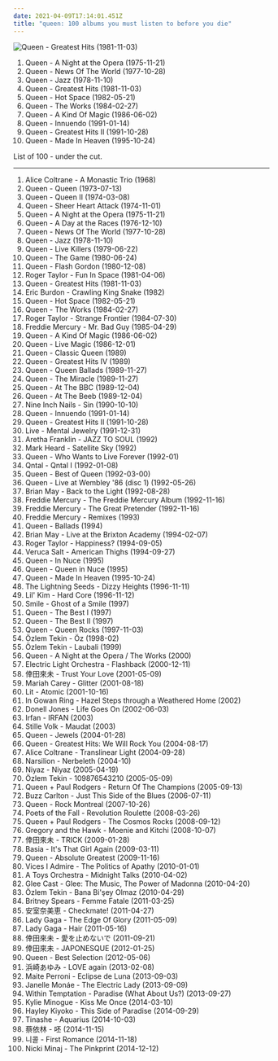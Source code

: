 ```yaml
---
date: 2021-04-09T17:14:01.451Z
title: "queen: 100 albums you must listen to before you die"
---
```

![Queen - Greatest Hits (1981-11-03)](http://coverartarchive.org/release/e510d91f-f1dc-469c-9927-e7f2e31fdbd3/22921745391-500.jpg "Queen - Greatest Hits (1981-11-03)")
<ol class="albums">
<li data-cover="https://via.placeholder.com/450" data-tags="classic rock, rock, 70s" role="button">Queen - A Night at the Opera (1975-11-21)</li>
<li data-cover="http://coverartarchive.org/release/7fc19ae9-19e5-46a3-b55d-0cc1dca866ab/28809141953-500.jpg" data-tags="classic rock, rock, hard rock, 70s" role="button">Queen - News Of The World (1977-10-28)</li>
<li data-cover="http://coverartarchive.org/release/bba8e66c-cd33-46f6-b507-3ad645cbdce7/4328990620-500.jpg" data-tags="classic rock, rock, hard rock, queen" role="button">Queen - Jazz (1978-11-10)</li>
<li data-cover="http://coverartarchive.org/release/e510d91f-f1dc-469c-9927-e7f2e31fdbd3/22921745391-500.jpg" data-tags="classic rock, queen" role="button">Queen - Greatest Hits (1981-11-03)</li>
<li data-cover="http://coverartarchive.org/release/ac3360be-899a-4133-86df-aa593b339cb8/3741108536-500.jpg" data-tags="rock, 80s" role="button">Queen - Hot Space (1982-05-21)</li>
<li data-cover="https://img.discogs.com/u07muXXmfaBh79xirAViaMcyyNk=/fit-in/594x587/filters:strip_icc():format(jpeg):mode_rgb():quality(90)/discogs-images/R-498839-1161438657.jpeg.jpg" data-tags="classic rock, rock" role="button">Queen - The Works (1984-02-27)</li>
<li data-cover="http://coverartarchive.org/release/e32e471f-f8ae-47f2-bb0a-61347f771d43/4329238973-500.jpg" data-tags="classic rock, rock, 80s" role="button">Queen - A Kind Of Magic (1986-06-02)</li>
<li data-cover="http://coverartarchive.org/release/06f4aa3d-7869-433d-a165-4f9219302596/13927186260-500.jpg" data-tags="rock, classic rock, 90s" role="button">Queen - Innuendo (1991-01-14)</li>
<li data-cover="http://coverartarchive.org/release/92faa683-a1a5-4198-a55d-af3471f14c94/4160760603-500.jpg" data-tags="queen, classic rock, rock" role="button">Queen - Greatest Hits II (1991-10-28)</li>
<li data-cover="http://coverartarchive.org/release/3762407e-5460-4f5e-a4ea-1c2ae1a879c7/4045338413-500.jpg" data-tags="rock" role="button">Queen - Made In Heaven (1995-10-24)</li>
</ol>
List of 100 - under the cut.
<!-- more -->

_________________

<ol class="albums">
<li data-cover="https://img.discogs.com/nTJ-kQdf-S9JRsJeZVWnqEtYwlE=/fit-in/400x358/filters:strip_icc():format(jpeg):mode_rgb():quality(90)/discogs-images/R-2215675-1281885978.jpeg.jpg" data-tags="jazz, free jazz" role="button">
Alice Coltrane - A Monastic Trio (1968)
</li>
<li data-cover="http://coverartarchive.org/release/47a61826-8264-46e1-a1ef-e854618195c5/7784208473-500.jpg" data-tags="hard rock, 70s, classic rock, rock" role="button">
Queen - Queen (1973-07-13)
</li>
<li data-cover="http://coverartarchive.org/release/3cfc0044-8794-4e56-a4a9-9995492d9c30/11411923540-500.jpg" data-tags="classic rock, hard rock, 70s, rock" role="button">
Queen - Queen II (1974-03-08)
</li>
<li data-cover="https://via.placeholder.com/450" data-tags="classic rock, 70s, rock, hard rock" role="button">
Queen - Sheer Heart Attack (1974-11-01)
</li>
<li data-cover="https://via.placeholder.com/450" data-tags="classic rock, rock, 70s" role="button">
Queen - A Night at the Opera (1975-11-21)
</li>
<li data-cover="http://coverartarchive.org/release/0b305835-4b56-434d-9913-df94a72b2b8f/9111517208-500.jpg" data-tags="classic rock, rock" role="button">
Queen - A Day at the Races (1976-12-10)
</li>
<li data-cover="http://coverartarchive.org/release/7fc19ae9-19e5-46a3-b55d-0cc1dca866ab/28809141953-500.jpg" data-tags="classic rock, rock, hard rock, 70s" role="button">
Queen - News Of The World (1977-10-28)
</li>
<li data-cover="http://coverartarchive.org/release/bba8e66c-cd33-46f6-b507-3ad645cbdce7/4328990620-500.jpg" data-tags="classic rock, rock, hard rock, queen" role="button">
Queen - Jazz (1978-11-10)
</li>
<li data-cover="https://img.discogs.com/qZdIcpnqJB6tH2n0hIe-IOMakDw=/fit-in/600x600/filters:strip_icc():format(jpeg):mode_rgb():quality(90)/discogs-images/R-635916-1302731463.jpeg.jpg" data-tags="live, hard rock, classic rock" role="button">
Queen - Live Killers (1979-06-22)
</li>
<li data-cover="https://img.discogs.com/vC_Ab8YbYPrUPisG3AaW6-e3BG4=/fit-in/534x531/filters:strip_icc():format(jpeg):mode_rgb():quality(90)/discogs-images/R-2236962-1431722480-6285.jpeg.jpg" data-tags="rock, classic rock, 80s" role="button">
Queen - The Game (1980-06-24)
</li>
<li data-cover="https://img.discogs.com/OmsxWs4-CmOFOsnpZDOij0PBi2Q=/fit-in/600x600/filters:strip_icc():format(jpeg):mode_rgb():quality(90)/discogs-images/R-1754595-1377707976-4707.jpeg.jpg" data-tags="soundtrack" role="button">
Queen - Flash Gordon (1980-12-08)
</li>
<li data-cover="https://via.placeholder.com/450" data-tags="rock, 80s" role="button">
Roger Taylor - Fun In Space (1981-04-06)
</li>
<li data-cover="http://coverartarchive.org/release/e510d91f-f1dc-469c-9927-e7f2e31fdbd3/22921745391-500.jpg" data-tags="classic rock, queen" role="button">
Queen - Greatest Hits (1981-11-03)
</li>
<li data-cover="https://img.discogs.com/qeLxhnGlYA0cnuU3CKQL6ru7hMI=/fit-in/600x450/filters:strip_icc():format(jpeg):mode_rgb():quality(90)/discogs-images/R-6474715-1422720548-7289.jpeg.jpg" data-tags="classic rock, blues rock, rock" role="button">
Eric Burdon - Crawling King Snake (1982)
</li>
<li data-cover="http://coverartarchive.org/release/ac3360be-899a-4133-86df-aa593b339cb8/3741108536-500.jpg" data-tags="rock, 80s" role="button">
Queen - Hot Space (1982-05-21)
</li>
<li data-cover="https://img.discogs.com/u07muXXmfaBh79xirAViaMcyyNk=/fit-in/594x587/filters:strip_icc():format(jpeg):mode_rgb():quality(90)/discogs-images/R-498839-1161438657.jpeg.jpg" data-tags="classic rock, rock" role="button">
Queen - The Works (1984-02-27)
</li>
<li data-cover="https://via.placeholder.com/450" data-tags="queen" role="button">
Roger Taylor - Strange Frontier (1984-07-30)
</li>
<li data-cover="http://coverartarchive.org/release/a064afa1-6329-4b25-8e8a-e7067d031b9c/12864000227-500.jpg" data-tags="queen, freddie mercury" role="button">
Freddie Mercury - Mr. Bad Guy (1985-04-29)
</li>
<li data-cover="http://coverartarchive.org/release/e32e471f-f8ae-47f2-bb0a-61347f771d43/4329238973-500.jpg" data-tags="classic rock, rock, 80s" role="button">
Queen - A Kind Of Magic (1986-06-02)
</li>
<li data-cover="http://coverartarchive.org/release/388e1d01-bbd7-402a-a3a8-bf26cede791a/3741179321-500.jpg" data-tags="rock, live" role="button">
Queen - Live Magic (1986-12-01)
</li>
<li data-cover="http://coverartarchive.org/release/4c10c905-c6cd-4d30-9831-cc51df751d4e/13581516810-500.jpg" data-tags="classic rock" role="button">
Queen - Classic Queen (1989)
</li>
<li data-cover="http://coverartarchive.org/release/c4e61283-2dfc-44cb-8f07-ee7cef36dd71/3988045650-500.jpg" data-tags="queen" role="button">
Queen - Greatest Hits IV (1989)
</li>
<li data-cover="https://via.placeholder.com/450" data-tags="queen" role="button">
Queen - Queen Ballads (1989-11-27)
</li>
<li data-cover="http://coverartarchive.org/release/fe89bda7-4736-4ff9-8a71-8f441b8168f6/9439997044-500.jpg" data-tags="rock, classic rock, hard rock, 80s" role="button">
Queen - The Miracle (1989-11-27)
</li>
<li data-cover="https://img.discogs.com/qZdIcpnqJB6tH2n0hIe-IOMakDw=/fit-in/600x600/filters:strip_icc():format(jpeg):mode_rgb():quality(90)/discogs-images/R-635916-1302731463.jpeg.jpg" data-tags="classic rock" role="button">
Queen - At The BBC (1989-12-04)
</li>
<li data-cover="http://coverartarchive.org/release/f381d37f-4869-4f49-bbe6-cd843a4b502c/5909483394-500.jpg" data-tags="rock" role="button">
Queen - At The Beeb (1989-12-04)
</li>
<li data-cover="http://coverartarchive.org/release/d3cf8461-c80d-4172-9fb4-0da88ecea44e/10149325893-500.jpg" data-tags="industrial rock" role="button">
Nine Inch Nails - Sin (1990-10-10)
</li>
<li data-cover="http://coverartarchive.org/release/06f4aa3d-7869-433d-a165-4f9219302596/13927186260-500.jpg" data-tags="rock, classic rock, 90s" role="button">
Queen - Innuendo (1991-01-14)
</li>
<li data-cover="http://coverartarchive.org/release/92faa683-a1a5-4198-a55d-af3471f14c94/4160760603-500.jpg" data-tags="queen, classic rock, rock" role="button">
Queen - Greatest Hits II (1991-10-28)
</li>
<li data-cover="http://coverartarchive.org/release/6ce98bda-1db0-3915-bcd1-f0ffc63997d6/17058903036-500.jpg" data-tags="90s, alternative rock, rock" role="button">
Live - Mental Jewelry (1991-12-31)
</li>
<li data-cover="http://coverartarchive.org/release/5c1c3582-3d7a-434e-995d-5129fae4c757/20870602711-500.jpg" data-tags="soul" role="button">
Aretha Franklin - JAZZ TO SOUL (1992)
</li>
<li data-cover="https://img.discogs.com/rmFizOowKwpeX1eprL1WLZZR8hc=/fit-in/600x888/filters:strip_icc():format(jpeg):mode_rgb():quality(90)/discogs-images/R-12331262-1533332807-5148.jpeg.jpg" data-tags="noise, trance, classic rock, metal, french, electropop, indie, pop, rockabilly, rock, 80s, british, alternative, hard, brutal, grindcore, hardcore, swedish, emo, folk, rap, grime, dubstep, electro, dance, australian, canada, queen, lalala, cheese, lo-fi, blue-eyed soul, new wave, dance-pop, americana, chamber pop, post-punk, adult contemporary, new age, techno, house, scottish, canadian, ska, 8-bit, new zealand, 90s, russian, sunday, jpop, mashup, argentina, dream pop, american, chiptune, radio, cronica, spoken word, covers, aor, lazytown, bagpipes, hype, political, space rock, christian, christian rock, german, sarcasm, new weird america, geek, humour, glam rock, deep house, breakcore, youtube, frogs, nintendocore, greek, eurodance, gospel, kiwi, podcast, humor, anime, new jack swing, novelty, activist, pagan, doo-wop" role="button">
Mark Heard - Satellite Sky (1992)
</li>
<li data-cover="http://coverartarchive.org/release/73c8ab23-e16a-487f-8df0-fdc35444c1b9/10688325964-500.jpg" data-tags="queen" role="button">
Queen - Who Wants to Live Forever (1992-01)
</li>
<li data-cover="https://img.discogs.com/kXDh52KVzQAnY5SCYgCkyz1oD74=/fit-in/600x600/filters:strip_icc():format(jpeg):mode_rgb():quality(90)/discogs-images/R-1631377-1471884497-5357.jpeg.jpg" data-tags="darkwave, gothic" role="button">
Qntal - Qntal I (1992-01-08)
</li>
<li data-cover="https://img.discogs.com/ut_7AuSYxRjzeFkJSJqLUzhLSP8=/fit-in/400x399/filters:strip_icc():format(jpeg):mode_rgb():quality(90)/discogs-images/R-3217702-1320929840.jpeg.jpg" data-tags="classic rock, queen" role="button">
Queen - Best of Queen (1992-03-00)
</li>
<li data-cover="http://coverartarchive.org/release/dcc55ba0-5c8a-477a-af45-afbc33e905ac/7750928703-500.jpg" data-tags="live" role="button">
Queen - Live at Wembley '86 (disc 1) (1992-05-26)
</li>
<li data-cover="https://img.discogs.com/MB2hu-Dc1HGocmJZ8h_HuH4BfrI=/fit-in/600x594/filters:strip_icc():format(jpeg):mode_rgb():quality(90)/discogs-images/R-794970-1466553217-6964.jpeg.jpg" data-tags="rock" role="button">
Brian May - Back to the Light (1992-08-28)
</li>
<li data-cover="http://coverartarchive.org/release/5f83ed19-f952-43a2-971d-1c7694a09b53/3697382844-500.jpg" data-tags="freddie mercury" role="button">
Freddie Mercury - The Freddie Mercury Album (1992-11-16)
</li>
<li data-cover="https://img.discogs.com/ad_GgGa4b3sXjPOfE5JiB8TjMK4=/fit-in/600x594/filters:strip_icc():format(jpeg):mode_rgb():quality(90)/discogs-images/R-530698-1553812073-1058.jpeg.jpg" data-tags="freddie mercury" role="button">
Freddie Mercury - The Great Pretender (1992-11-16)
</li>
<li data-cover="https://via.placeholder.com/450" data-tags="pop, rock, queen, 90s, oldies, male vocalists, close harmony" role="button">
Freddie Mercury - Remixes (1993)
</li>
<li data-cover="http://coverartarchive.org/release/65916db5-1e48-422a-8743-9095b614681c/14577577905-500.jpg" data-tags="queen" role="button">
Queen - Ballads (1994)
</li>
<li data-cover="http://coverartarchive.org/release/3fe6c3b3-214d-4e41-9f8d-30bfd2e2dc65/19195250022-500.jpg" data-tags="brian may" role="button">
Brian May - Live at the Brixton Academy (1994-02-07)
</li>
<li data-cover="https://img.discogs.com/83K6qLZmFY3hwjTbcLSeqKVeSlk=/fit-in/600x580/filters:strip_icc():format(jpeg):mode_rgb():quality(90)/discogs-images/R-5810061-1403289995-5259.jpeg.jpg" data-tags="roger taylor, british" role="button">
Roger Taylor - Happiness? (1994-09-05)
</li>
<li data-cover="http://coverartarchive.org/release/0377c76a-25c1-4531-a0de-8103cdea35bc/10988872788-500.jpg" data-tags="rock, alternative" role="button">
Veruca Salt - American Thighs (1994-09-27)
</li>
<li data-cover="http://coverartarchive.org/release/e4e98d02-3056-4cea-904f-8f0d554d4b29/7070758222-500.jpg" data-tags="queen, glam rock, in nuce" role="button">
Queen - In Nuce (1995)
</li>
<li data-cover="https://via.placeholder.com/450" data-tags="queen, gem, proto queen" role="button">
Queen - Queen in Nuce (1995)
</li>
<li data-cover="http://coverartarchive.org/release/3762407e-5460-4f5e-a4ea-1c2ae1a879c7/4045338413-500.jpg" data-tags="rock" role="button">
Queen - Made In Heaven (1995-10-24)
</li>
<li data-cover="https://via.placeholder.com/450" data-tags="britpop" role="button">
The Lightning Seeds - Dizzy Heights (1996-11-11)
</li>
<li data-cover="http://coverartarchive.org/release/24d6b0b0-b0c2-4f9f-a492-7a4cc2660874/10975096544-500.jpg" data-tags="90s" role="button">
Lil' Kim - Hard Core (1996-11-12)
</li>
<li data-cover="http://coverartarchive.org/release/81a98d13-a1cf-3c8a-904c-0a15bb4f94a8/21701026235-500.jpg" data-tags="queen" role="button">
Smile - Ghost of a Smile (1997)
</li>
<li data-cover="http://coverartarchive.org/release/c0be027c-45de-4777-a7b2-750cdd32b6de/11995841031-500.jpg" data-tags="queen" role="button">
Queen - The Best I (1997)
</li>
<li data-cover="http://coverartarchive.org/release/fc540039-338d-4932-9ab8-bb7ae0acac95/23720349984-500.jpg" data-tags="queen" role="button">
Queen - The Best II (1997)
</li>
<li data-cover="http://coverartarchive.org/release/ef7fbadd-a206-3fdf-a54a-af3cbbc7a718/8402097687-500.jpg" data-tags="classic rock, rock, hard rock, queen" role="button">
Queen - Queen Rocks (1997-11-03)
</li>
<li data-cover="http://coverartarchive.org/release/a125285a-7bfa-420b-8b7c-2ac420636b92/856773319-500.jpg" data-tags="electronic" role="button">
Özlem Tekin - Öz (1998-02)
</li>
<li data-cover="http://coverartarchive.org/release/c496d633-5a56-4dbd-8b67-083c11562754/856778718-500.jpg" data-tags="hard rock, rebel, brutal vocal" role="button">
Özlem Tekin - Laubali (1999)
</li>
<li data-cover="http://coverartarchive.org/release/6b77ffec-8bc7-4f9a-b302-d34704bf2af1/11991081147-500.jpg" data-tags="classic rock" role="button">
Queen - A Night at the Opera / The Works (2000)
</li>
<li data-cover="http://coverartarchive.org/release/cc1b636b-a99d-3ed7-9d40-08a3ffdfb708/10157507016-500.jpg" data-tags="electric light orchestra" role="button">
Electric Light Orchestra - Flashback (2000-12-11)
</li>
<li data-cover="https://via.placeholder.com/450" data-tags="japanese, dance, queen, urban, queen of everything, j-urban, koda kumi, kuu" role="button">
倖田來未 - Trust Your Love (2001-05-09)
</li>
<li data-cover="http://coverartarchive.org/release/9da0b125-dd59-4934-acb7-cc59b07d4a70/14746157674-500.jpg" data-tags="soul, pop, mariah carey, soundtrack, hip-hop" role="button">
Mariah Carey - Glitter (2001-08-18)
</li>
<li data-cover="https://via.placeholder.com/450" data-tags="rock, queen, bobs stuff" role="button">
Lit - Atomic (2001-10-16)
</li>
<li data-cover="http://coverartarchive.org/release/966b9b3e-cd34-4f2d-ad4c-f2f371bb0e5d/28482190012-500.jpg" data-tags="medieval, folk, neofolk" role="button">
In Gowan Ring - Hazel Steps through a Weathered Home (2002)
</li>
<li data-cover="http://coverartarchive.org/release/86957aca-ebb6-45d2-8755-14091f035d9e/25091405297-500.jpg" data-tags="rnb" role="button">
Donell Jones - Life Goes On (2002-06-03)
</li>
<li data-cover="http://coverartarchive.org/release/2dec60d0-00a4-4ffd-ae4b-69e86f0601dc/2788181181-500.jpg" data-tags="fantasy, ethereal, darkwave, world fusion, female vocalists" role="button">
Irfan - IRFAN (2003)
</li>
<li data-cover="https://img.discogs.com/RgwsXe-R56OPAUxbUQU4QseQzhA=/fit-in/600x539/filters:strip_icc():format(jpeg):mode_rgb():quality(90)/discogs-images/R-468799-1447077272-2207.jpeg.jpg" data-tags="folk, neofolk, medieval, fantasy" role="button">
Stille Volk - Maudat (2003)
</li>
<li data-cover="http://coverartarchive.org/release/8b844fa9-eed8-4c2f-93c1-cf5ff1f65fa9/17602345793-500.jpg" data-tags="queen, clasic rock" role="button">
Queen - Jewels (2004-01-28)
</li>
<li data-cover="http://coverartarchive.org/release/7a05cff9-4d63-4f4b-8d84-9c9e78059a49/8447420287-500.jpg" data-tags="classic rock, rock, queen" role="button">
Queen - Greatest Hits: We Will Rock You (2004-08-17)
</li>
<li data-cover="http://coverartarchive.org/release/b3066271-fcdc-433b-a89a-8dc56bb46c22/4728951923-500.jpg" data-tags="jazz" role="button">
Alice Coltrane - Translinear Light (2004-09-28)
</li>
<li data-cover="http://coverartarchive.org/release/e9c2cfe9-e692-41e1-b0d7-97671d1f84be/22011480631-500.jpg" data-tags="fantasy, ethereal" role="button">
Narsilion - Nerbeleth (2004-10)
</li>
<li data-cover="http://coverartarchive.org/release/d4a6ef09-5b44-47da-965f-fb36774d48ca/3651521402-500.jpg" data-tags="world, persian" role="button">
Niyaz - Niyaz (2005-04-19)
</li>
<li data-cover="http://coverartarchive.org/release/48801842-61fa-497d-877b-0b43ef4aa698/856816335-500.jpg" data-tags="hard rock, queen, rebel, techno trance, brutal vocal" role="button">
Özlem Tekin - 109876543210 (2005-05-09)
</li>
<li data-cover="https://via.placeholder.com/450" data-tags="rock, queen" role="button">
Queen + Paul Rodgers - Return Of The Champions (2005-09-13)
</li>
<li data-cover="https://via.placeholder.com/450" data-tags="chris brown, dean martin, kenny g, stan getz, mana, marc anthony" role="button">
Buzz Carlton - Just This Side of the Blues (2006-07-11)
</li>
<li data-cover="http://coverartarchive.org/release/183922a5-a5fc-4b7e-b909-82231d3bd9e5/7751021680-500.jpg" data-tags="rock, live" role="button">
Queen - Rock Montreal (2007-10-26)
</li>
<li data-cover="http://coverartarchive.org/release/2c541cf3-5a6c-4c9c-ae19-2136ea1d7430/5341126773-500.jpg" data-tags="rock, alternative rock" role="button">
Poets of the Fall - Revolution Roulette (2008-03-26)
</li>
<li data-cover="https://img.discogs.com/hkhuuoh3xz97gk70ut0cMIsN33M=/fit-in/346x336/filters:strip_icc():format(jpeg):mode_rgb():quality(90)/discogs-images/R-2820324-1302514233.jpeg.jpg" data-tags="rock, hard rock" role="button">
Queen + Paul Rodgers - The Cosmos Rocks (2008-09-12)
</li>
<li data-cover="https://img.discogs.com/l3Al6RIdg26l2hV2FEujftK1ttE=/fit-in/350x350/filters:strip_icc():format(jpeg):mode_rgb():quality(90)/discogs-images/R-1470791-1222156904.jpeg.jpg" data-tags="indie, folk" role="button">
Gregory and the Hawk - Moenie and Kitchi (2008-10-07)
</li>
<li data-cover="http://coverartarchive.org/release/7a9a37e4-bda6-4ed9-bbba-c0cf45b3e61c/8854826852-500.jpg" data-tags="j-pop" role="button">
倖田來未 - TRICK (2009-01-28)
</li>
<li data-cover="https://img.discogs.com/7y1nNAmoDkMFbQ7Sn6EJL53Ytn0=/fit-in/600x591/filters:strip_icc():format(jpeg):mode_rgb():quality(90)/discogs-images/R-2071053-1455948684-2745.jpeg.jpg" data-tags="pop, female vocalists" role="button">
Basia - It's That Girl Again (2009-03-11)
</li>
<li data-cover="https://img.discogs.com/APnoeayZSQCVD8Cczq7lh4WyUUM=/fit-in/480x480/filters:strip_icc():format(jpeg):mode_rgb():quality(90)/discogs-images/R-1574512-1234360606.jpeg.jpg" data-tags="rock" role="button">
Queen - Absolute Greatest (2009-11-16)
</li>
<li data-cover="http://coverartarchive.org/release/c7cf01bb-6766-42fb-ade1-849ba05623c4/7421340597-500.jpg" data-tags="rock, alternative rock, lyrics" role="button">
Vices I Admire - The Politics of Apathy (2010-01-01)
</li>
<li data-cover="https://img.discogs.com/f9ZxHgZlcTCaOKUuMF_O4F1z8SY=/fit-in/600x600/filters:strip_icc():format(jpeg):mode_rgb():quality(90)/discogs-images/R-2677937-1296206354.jpeg.jpg" data-tags="rock, prog, queen, pink floyd, beatles, david bowie, 10s, elton john, enrico gabrielli" role="button">
A Toys Orchestra - Midnight Talks (2010-04-02)
</li>
<li data-cover="http://coverartarchive.org/release/99445d2b-49ce-4be9-ae14-2c5244e50f0b/2439074051-500.jpg" data-tags="glee, madonna" role="button">
Glee Cast - Glee: The Music, The Power of Madonna (2010-04-20)
</li>
<li data-cover="http://coverartarchive.org/release/2fc38af5-473b-410a-bd56-8dcd222e72c9/856791415-500.jpg" data-tags="hard rock, queen, rebel, 80s sound" role="button">
Özlem Tekin - Bana Bi'şey Olmaz (2010-04-29)
</li>
<li data-cover="http://coverartarchive.org/release/c3eeeb71-ddad-4654-a84a-5975f734b8f3/4504244802-500.jpg" data-tags="pop, britney spears" role="button">
Britney Spears - Femme Fatale (2011-03-25)
</li>
<li data-cover="http://coverartarchive.org/release/8d2070e5-6bb0-44aa-a80e-2f855cbe4846/9313227759-500.jpg" data-tags="dance, queen, jpop, r&b, rnb, j-pop, must listen, badass, addicting, collab, j-urban, j-hiphop, j-rnb, queen of j-pop, j-r&b, random tags, um tesao de album" role="button">
安室奈美恵 - Checkmate! (2011-04-27)
</li>
<li data-cover="http://coverartarchive.org/release/1d22ce5b-26b9-496d-840a-e1d18bbc76d8/3167458608-500.jpg" data-tags="pop, lady gaga, born this way" role="button">
Lady Gaga - The Edge Of Glory (2011-05-09)
</li>
<li data-cover="https://img.discogs.com/sa4Jl-YBdMDxBUMmdm_bc6S4fSg=/fit-in/600x504/filters:strip_icc():format(jpeg):mode_rgb():quality(90)/discogs-images/R-6866131-1594226931-8692.jpeg.jpg" data-tags="pop, dance, queen, epic" role="button">
Lady Gaga - Hair (2011-05-16)
</li>
<li data-cover="http://coverartarchive.org/release/419df631-2985-409e-ac8a-532fbdaeffc8/9382204734-500.jpg" data-tags="koda kumi" role="button">
倖田來未 - 愛を止めないで (2011-09-21)
</li>
<li data-cover="http://coverartarchive.org/release/53955d53-29da-4768-8d48-7d8aa69ed585/8854939764-500.jpg" data-tags="pop, j-pop, queen" role="button">
倖田來未 - JAPONESQUE (2012-01-25)
</li>
<li data-cover="https://via.placeholder.com/450" data-tags="queen" role="button">
Queen - Best Selection (2012-05-06)
</li>
<li data-cover="https://via.placeholder.com/450" data-tags="j-pop" role="button">
浜崎あゆみ - LOVE again (2013-02-08)
</li>
<li data-cover="https://img.discogs.com/OfoF6skGv3KEeGZ0XXG2E5cPbbE=/fit-in/500x500/filters:strip_icc():format(jpeg):mode_rgb():quality(90)/discogs-images/R-5143765-1385672175-5616.jpeg.jpg" data-tags="electronic, pop, dance, queen, romantic, latin, diva, female vocalist, ballad, mexican, salsa, bachata, latina, perfeita, sun and moon and stars and outer space, rbd, rebelde, rainha, chora anahi, chora dulce, d1va, latin album of year, eclipsedeluna" role="button">
Maite Perroni - Eclipse de Luna (2013-09-03)
</li>
<li data-cover="https://img.discogs.com/OtyXaiP218RcrUyzxtkfaSFCefU=/fit-in/600x597/filters:strip_icc():format(jpeg):mode_rgb():quality(90)/discogs-images/R-4896670-1599509523-4252.jpeg.jpg" data-tags="soul, rnb" role="button">
Janelle Monáe - The Electric Lady (2013-09-09)
</li>
<li data-cover="http://coverartarchive.org/release/dd0d970d-7cd2-47f7-8839-ce02142b3c5d/5276135888-500.jpg" data-tags="metal" role="button">
Within Temptation - Paradise (What About Us?) (2013-09-27)
</li>
<li data-cover="https://img.discogs.com/5ML1CJp8Z_MMp6UUplVzZhjLyh8=/fit-in/500x500/filters:strip_icc():format(jpeg):mode_rgb():quality(90)/discogs-images/R-594036-1136136960.jpeg.jpg" data-tags="pop" role="button">
Kylie Minogue - Kiss Me Once (2014-03-10)
</li>
<li data-cover="http://coverartarchive.org/release/4a7afb54-81fb-4f5c-b6d0-4538e8f4d816/9235247069-500.jpg" data-tags="electropop" role="button">
Hayley Kiyoko - This Side of Paradise (2014-09-29)
</li>
<li data-cover="http://coverartarchive.org/release/2b682fd6-372c-4990-b60d-b4e00bf9c046/8504061137-500.jpg" data-tags="rnb, r&b" role="button">
Tinashe - Aquarius (2014-10-03)
</li>
<li data-cover="http://coverartarchive.org/release/54b6ec1a-428b-4c64-b37c-ff2fb3cca947/9390692451-500.jpg" data-tags="mandopop" role="button">
蔡依林 - 呸 (2014-11-15)
</li>
<li data-cover="http://coverartarchive.org/release/33424f84-e14a-418a-ad55-4625d5ef762c/9296327672-500.jpg" data-tags="pop, female vocalists, dance, queen, k-pop, kpop, korea, nicole, kara" role="button">
니콜 - First Romance (2014-11-18)
</li>
<li data-cover="https://img.discogs.com/8tV-jeGS-LkKSw-b1Auxivn7HZI=/fit-in/600x502/filters:strip_icc():format(jpeg):mode_rgb():quality(90)/discogs-images/R-6900964-1549092882-5261.jpeg.jpg" data-tags="rap, hip-hop, hip hop" role="button">
Nicki Minaj - The Pinkprint (2014-12-12)
</li>
</ol>